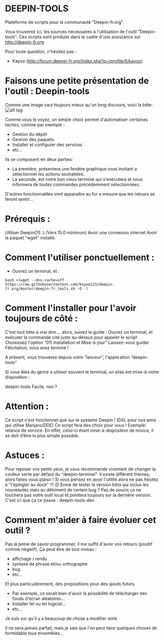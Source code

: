 # DEEPIN-TOOLS
Plateforme de scripts pour la communauté "Deepin-fr.org".

Vous trouverez ici, les sources necessaires à l'utilisation de l'outil "Deepin-tools".
Ces scripts sont produits dans le cadre d'une assistance sur http://deepin-fr.org

Pour toute question, n'hésitez pas :
- Kayoo (http://forum.deepin-fr.org/index.php?p=/profile/6/kayoo)


# Faisons une petite présentation de l'outil : Deepin-tools
Comme une image vaut toujours mieux qu'un long discours, voici la bête : 
![alt tag](http://forum.deepin-fr.org/uploads/editor/ey/l9luw37oj943.png)

Comme vous le voyez, un simple choix permet d'automatiser certaines taches, comme par exemple : 
- Gestion du dépôt 
- Gestion des paquets 
- Installer et configurer des services
- etc...

Ils se composent en deux parties: 
- La première, présentera une fenêtre graphique vous invitant a sélectionner les actions souhaitées.
- La seconde, est notre bon vieux terminal qui s'exécutera et nous informera de toutes commandes précédemment sélectionnées.

D'autres fonctionnalités vont apparaître au fur a mesure que les retours se feront sentir...

# Prérequis : 
Utiliser DeepinOS :)  (Vers 15.0 minimum)
Avoir une connexion internet 
Avoir le paquet "wget" installé. 

# Comment l'utiliser ponctuellement : 
- Ouvrez un terminal, et : 
```
bash <(wget --dns-cache=off https://raw.githubusercontent.com/kayoo123/deepin-fr.org/master/deepin-fr_tools.sh -O -)
```

# Comment l'installer pour l'avoir toujours de côté :
C'est tout bête a vrai dire.... alors, suivez le guide : 
Ouvrez un terminal, et exécuter la commande cité juste au-dessus pour appeler le script
Choisissez l'option “01) Installation et Mise-à-jour”
Laissez-vous guider
Félicitation, vous avez terminé ! 

A présent, vous trouverez depuis votre “lanceur”, l'application “deepin-tools” 

Si vous êtes du genre a utiliser souvent le terminal, un alias est mise-à-votre disposition :

deepin-tools
Facile, non ?



# Attention :
Ce script n'est fonctionnel que sur le systeme Deepin !  (DSL pour nos amis qui utilise Manjaro/DDE)
Ce script fera des choix pour vous ! Exemple: relance de service. 
En effet, celui-ci étant mise-à-disposition de novice, il se doit d’être le plus simple possible.

# Astuces :
Pour reposer vos petits yeux, je vous recommande vivement de changer la couleur verte par défaut du "deepin-terminal". Il existe différent thèmes, alors faites vous plaisir !
Si vous pensez en avoir l'utilité alors ne pas hésitez à "l'épingler au dock" !!! :blush: 
Envie de tester la version bêta qui inclus les nouveautés mais au détriment de certain bug ? 
Pas de soucis ça ne touchera pas votre outil local et pointera toujours sur la dernière version.
C'est ici que ça ce passe : deepin-tools-dev



# Comment m'aider à faire évoluer cet outil ?
Pas la peine de savoir programmer, il me suffit d'avoir vos retours (positif comme négatif).
Ça peut être de tout niveau : 
- affichage / rendu
- syntaxe de phrase et/ou orthographe
- bug
- etc...

Et plus particulièrement, des propositions pour des ajouts futurs.
- Par exemple, ce serait bien d'avoir la possibilité de télécharger des fonds d'écran aléatoires...
- Installer tel ou tel logiciel...
- etc...

Je suis sur qu'il y a beaucoup de chose a modifier wink

Il ne sera jamais parfait, mais je sais que l'on peut faire quelques choses de formidable tous ensembles...
